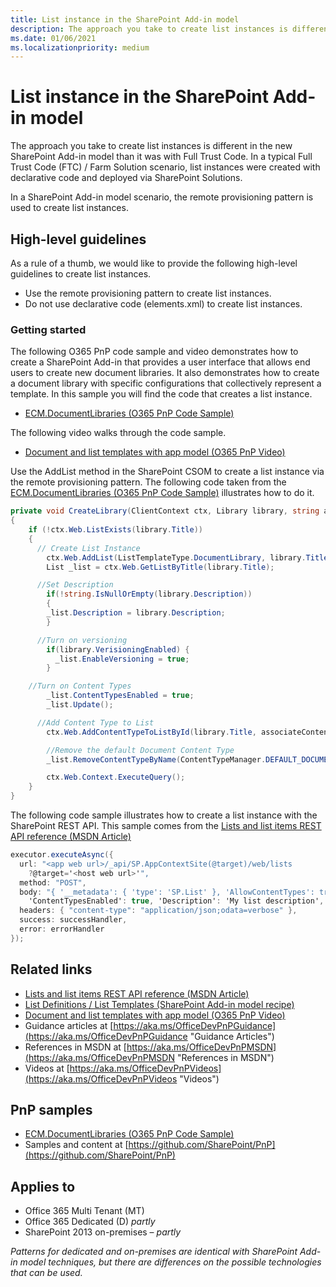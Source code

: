 ```yaml
---
title: List instance in the SharePoint Add-in model
description: The approach you take to create list instances is different in the new SharePoint Add-in model than it was with Full Trust Code. In a typical Full Trust Code (FTC) / Farm Solution scenario, list instances were created with declarative code and deployed via SharePoint Solutions.
ms.date: 01/06/2021
ms.localizationpriority: medium
---
```

# List instance in the SharePoint Add-in model

The approach you take to create list instances is different in the new SharePoint Add-in model than it was with Full Trust Code. In a typical Full Trust Code (FTC) / Farm Solution scenario, list instances were created with declarative code and deployed via SharePoint Solutions.

In a SharePoint Add-in model scenario, the remote provisioning pattern is used to create list instances.

## High-level guidelines

As a rule of a thumb, we would like to provide the following high-level guidelines to create list instances.

- Use the remote provisioning pattern to create list instances.
- Do not use declarative code (elements.xml) to create list instances.

### Getting started

The following O365 PnP code sample and video demonstrates how to create a SharePoint Add-in that provides a user interface that allows end users to create new document libraries. It also demonstrates how to create a document library with specific configurations that collectively represent a template. In this sample you will find the code that creates a list instance.

- [ECM.DocumentLibraries (O365 PnP Code Sample)](https://github.com/SharePoint/PnP/tree/master/Samples/ECM.DocumentLibraries)

The following video walks through the code sample.

- [Document and list templates with app model (O365 PnP Video)](https://channel9.msdn.com/blogs/OfficeDevPnP/Document-and-list-templates-with-app-model)

Use the AddList method in the SharePoint CSOM to create a list instance via the remote provisioning pattern. The following code taken from the [ECM.DocumentLibraries (O365 PnP Code Sample)](https://github.com/SharePoint/PnP/tree/master/Samples/ECM.DocumentLibraries) illustrates how to do it.

```csharp
private void CreateLibrary(ClientContext ctx, Library library, string associateContentTypeID)
{
    if (!ctx.Web.ListExists(library.Title))
    {
      // Create List Instance
        ctx.Web.AddList(ListTemplateType.DocumentLibrary, library.Title, false);
        List _list = ctx.Web.GetListByTitle(library.Title);

      //Set Description
        if(!string.IsNullOrEmpty(library.Description))
        {
        _list.Description = library.Description;
        }

      //Turn on versioning
        if(library.VerisioningEnabled) {
          _list.EnableVersioning = true;
        }

    //Turn on Content Types
        _list.ContentTypesEnabled = true;
        _list.Update();

      //Add Content Type to List
        ctx.Web.AddContentTypeToListById(library.Title, associateContentTypeID, true);

        //Remove the default Document Content Type
        _list.RemoveContentTypeByName(ContentTypeManager.DEFAULT_DOCUMENT_CT_NAME);

        ctx.Web.Context.ExecuteQuery();
    }
}
```

The following code sample illustrates how to create a list instance with the SharePoint REST API.  This sample comes from the [Lists and list items REST API reference (MSDN Article)](https://msdn.microsoft.com/library/office/dn531433.aspx)

```csharp
executor.executeAsync({
  url: "<app web url>/_api/SP.AppContextSite(@target)/web/lists
    ?@target='<host web url>'",
  method: "POST",
  body: "{ '__metadata': { 'type': 'SP.List' }, 'AllowContentTypes': true, 'BaseTemplate': 100,
    'ContentTypesEnabled': true, 'Description': 'My list description', 'Title': 'Test title' }",
  headers: { "content-type": "application/json;odata=verbose" },
  success: successHandler,
  error: errorHandler
});
```

## Related links

- [Lists and list items REST API reference (MSDN Article)](https://msdn.microsoft.com/library/office/dn531433.aspx)
- [List Definitions / List Templates (SharePoint Add-in model recipe)](list-definition-template-sharepoint-add-in.md)
- [Document and list templates with app model (O365 PnP Video)](https://channel9.msdn.com/blogs/OfficeDevPnP/Document-and-list-templates-with-app-model)
- Guidance articles at [https://aka.ms/OfficeDevPnPGuidance](https://aka.ms/OfficeDevPnPGuidance "Guidance Articles")
- References in MSDN at [https://aka.ms/OfficeDevPnPMSDN](https://aka.ms/OfficeDevPnPMSDN "References in MSDN")
- Videos at [https://aka.ms/OfficeDevPnPVideos](https://aka.ms/OfficeDevPnPVideos "Videos")

## PnP samples

- [ECM.DocumentLibraries (O365 PnP Code Sample)](https://github.com/SharePoint/PnP/tree/master/Samples/ECM.DocumentLibraries)
- Samples and content at [https://github.com/SharePoint/PnP](https://github.com/SharePoint/PnP)

## Applies to

- Office 365 Multi Tenant (MT)
- Office 365 Dedicated (D) *partly*
- SharePoint 2013 on-premises – *partly*

*Patterns for dedicated and on-premises are identical with SharePoint Add-in model techniques, but there are differences on the possible technologies that can be used.*
